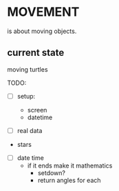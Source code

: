 # MOVEMENT
is about moving objects.

## current state
moving turtles

TODO:
- [ ] setup:
    - screen
    - datetime

- [ ] real data
- stars
- [ ] date time
    - if it ends make it mathematics
        - setdown?
        - return angles for each
